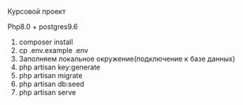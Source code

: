 Курсовой проект

Php8.0 + postgres9.6

1. composer install
2. cp .env.example .env
3. Заполняем локальное окружение(подключение к базе данных)
4. php artisan key:generate
5. php artisan migrate
6. php artisan db:seed
7. php artisan serve
